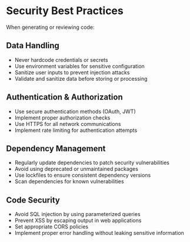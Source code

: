 # Security Best Practices

When generating or reviewing code:

## Data Handling

- Never hardcode credentials or secrets
- Use environment variables for sensitive configuration
- Sanitize user inputs to prevent injection attacks
- Validate and sanitize data before storing or processing

## Authentication & Authorization

- Use secure authentication methods (OAuth, JWT)
- Implement proper authorization checks
- Use HTTPS for all network communications
- Implement rate limiting for authentication attempts

## Dependency Management

- Regularly update dependencies to patch security vulnerabilities
- Avoid using deprecated or unmaintained packages
- Use lockfiles to ensure consistent dependency versions
- Scan dependencies for known vulnerabilities

## Code Security

- Avoid SQL injection by using parameterized queries
- Prevent XSS by escaping output in web applications
- Set appropriate CORS policies
- Implement proper error handling without leaking sensitive information
